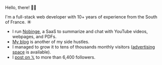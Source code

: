 Hello, there! 👋🏻

I'm a full-stack web developer with 10+ years of experience from the South of France. ☀️

- I run [Nobinge](https://nobinge.ai), a SaaS to summarize and chat with YouTube videos, webpages, and PDFs.
- [My blog](https://benjamincrozat.com) is another of my side hustles.
- I managed to grow it to tens of thousands monthly visitors ([advertising space](https://benjamincrozat.com/media-kit) is available).
- I [post on 𝕏](https://twitter.com/benjamincrozat) to more than 6,400 followers.
